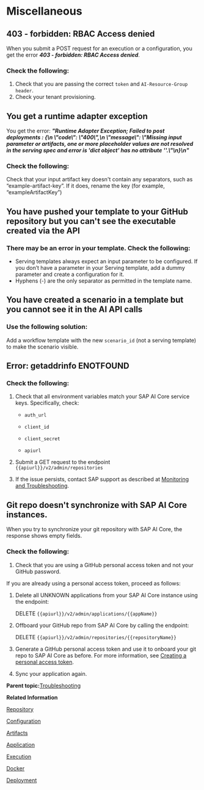 <!-- loio10622b5a7e5c449d8b138809c3adc452 -->

# Miscellaneous



<a name="loio10622b5a7e5c449d8b138809c3adc452__section_rxh_yqk_vsb"/>

## 403 - forbidden: RBAC Access denied

When you submit a POST request for an execution or a configuration, you get the error ***403 - forbidden: RBAC Access denied***.



### Check the following:

1.  Check that you are passing the correct `token` and `AI-Resource-Group header`.
2.  Check your tenant provisioning.



<a name="loio10622b5a7e5c449d8b138809c3adc452__section_qwf_zmk_vsb"/>

## You get a runtime adapter exception

You get the error: ***"Runtime Adapter Exception; Failed to post deployments : \{\\n \\"code\\": \\"400\\",\\n \\"message\\": \\"Missing input parameter or artifacts, one or more placeholder values are not resolved in the serving spec and error is 'dict object' has no attribute ''.\\"\\n\}\\n"***



### Check the following:

Check that your input artifact key doesn't contain any separators, such as “example-artifact-key”. If it does, rename the key \(for example, “exampleArtifactKey”\)



<a name="loio10622b5a7e5c449d8b138809c3adc452__section_amc_xqk_vsb"/>

## You have pushed your template to your GitHub repository but you can't see the executable created via the API



### There may be an error in your template. Check the following:

-   Serving templates always expect an input parameter to be configured. If you don’t have a parameter in your Serving template, add a dummy parameter and create a configuration for it.
-   Hyphens \(-\) are the only separator as permitted in the template name.



<a name="loio10622b5a7e5c449d8b138809c3adc452__section_g2h_yqk_vsb"/>

## You have created a scenario in a template but you cannot see it in the AI API calls



### Use the following solution:

Add a workflow template with the new `scenario_id` \(not a serving template\) to make the scenario visible.



<a name="loio10622b5a7e5c449d8b138809c3adc452__section_nfv_yqk_vsb"/>

## Error: getaddrinfo ENOTFOUND



### Check the following:

1.  Check that all environment variables match your SAP AI Core service keys. Specifically, check:
    -   `auth_url`

    -   `client_id`

    -   `client_secret`

    -   `apiurl`


2.  Submit a GET request to the endpoint `{{apiurl}}/v2/admin/repositories`
3.  If the issue persists, contact SAP support as described at [Monitoring and Troubleshooting](monitoring-and-troubleshooting-f559038.md).



<a name="loio10622b5a7e5c449d8b138809c3adc452__section_q12_chm_vsb"/>

## Git repo doesn't synchronize with SAP AI Core instances.

When you try to synchronize your git repository with SAP AI Core, the response shows empty fields.



### Check the following:

1.  Check that you are using a GitHub personal access token and not your GitHub password.

If you are already using a personal access token, proceed as follows:

1.  Delete all UNKNOWN applications from your SAP AI Core instance using the endpoint:

    DELETE `{{apiurl}}/v2/admin/applications/{{appName}}`

2.  Offboard your GitHub repo from SAP AI Core by calling the endpoint:

    DELETE `{{apiurl}}/v2/admin/repositories/{{repositoryName}}`

3.  Generate a GitHub personal access token and use it to onboard your git repo to SAP AI Core as before. For more information, see [Creating a personal access token](https://docs.github.com/en/authentication/keeping-your-account-and-data-secure/creating-a-personal-access-token).
4.  Sync your application again.

**Parent topic:**[Troubleshooting](troubleshooting-3da90ba.md "For troubleshooting information, see the following sections:")

**Related Information**  


[Repository](repository-fcad603.md "")

[Configuration](configuration-047fad5.md "")

[Artifacts](artifacts-c655daa.md "")

[Application](application-7f1e35b.md "")

[Execution](execution-5ccde4d.md "")

[Docker](docker-1945aa4.md "")

[Deployment](deployment-a10fa8a.md "")


